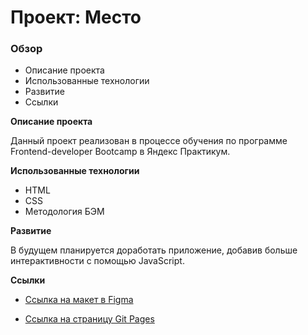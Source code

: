 # Проект: Место

### Обзор

* Описание проекта
* Использованные технологии
* Развитие
* Ссылки

**Описание проекта**

Данный проект реализован в процессе обучения по программе Frontend-developer Bootcamp в Яндекс Практикум.

**Использованные технологии**

* HTML
* CSS
* Методология БЭМ

**Развитие**

В будущем планируется доработать приложение, добавив больше интерактивности с помощью JavaScript.

**Ссылки**

* [Ссылка на макет в Figma](https://www.figma.com/file/2cn9N9jSkmxD84oJik7xL7/JavaScript.-Sprint-4?node-id=0%3A1)

* [Ссылка на страницу Git Pages](https://www.)